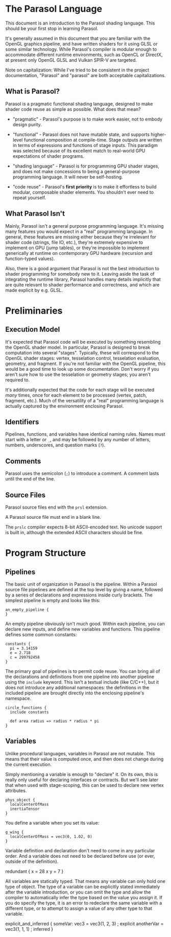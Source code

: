 The Parasol Language
====================

This document is an introduction to the Parasol shading language. This should be your first stop in learning Parasol.

It's generally assumed in this document that you are familiar with the OpenGL graphics pipeline, and have written
shaders for it using GLSL or some similar technology. While Parasol's compiler is modular enough to accommodate
different runtime environments, such as OpenCL or DirectX, at present only OpenGL GLSL and Vulkan SPIR-V are targeted.


Note on capitalization: While I've tried to be consistent in the project documentation, "Parasol" and "parasol" are
both acceptable capitalizations.


What is Parasol?
----------------

Parasol is a pragmatic functional shading language, designed to make shader code reuse as simple as possible. What does
that mean?

* "pragmatic" - Parasol's purpose is to make work easier, not to embody design purity.

* "functional" - Parasol does not have mutable state, and supports higher-level functional composition at
                 compile-time. Stage outputs are written in terms of expressions and functions of stage inputs. This
                 paradigm was selected because of its excellent match to real-world GPU expectations of shader programs.

* "shading language" - Parasol is for programming GPU shader stages, and does not make concessions to being a
                       general-purpose programming language. It will never be self-hosting.
                       
* "code reuse" - Parasol's **first priority** is to make it effortless to build modular, composable shader elements. You
                 shouldn't ever need to repeat yourself.
                 

What Parasol Isn't
------------------

Mainly, Parasol isn't a general purpose programming language. It's missing many features you would expect in a "real"
programming language. In general, these features are missing either because they're irrelevant for shader code (strings,
file IO, etc.), they're extremely expensive to implement on GPU (jump tables), or they're impossible to implement
generically at runtime on contemporary GPU hardware (recursion and function-typed values).

Also, there is a good argument that Parasol is not the best introduction to shader programming for somebody new to it.
Leaving aside the task of integrating the runtime library, Parasol handles many details implicitly that are quite 
relevant to shader performance and correctness, and which are made explicit by e.g. GLSL.   


Preliminaries
=============

Execution Model
---------------

It's expected that Parasol code will be executed by something resembling the OpenGL shader model. In particular, Parasol
is designed to break computation into several "stages". Typically, these will correspond to the OpenGL shader stages:
vertex, tesselation control, tesselation evaluation, geometry, and fragment. If you're not familiar with the OpenGL
pipeline, this would be a good time to look up some documentation. Don't worry if you aren't sure how to use the
tesselation or geometry stages; you aren't required to.

It's additionally expected that the code for each stage will be executed *many* times, once for each element to be
processed (vertex, patch, fragment, etc.). Much of the versatility of a "real" programming language is actually captured
by the environment enclosing Parasol.


Identifiers
-----------

Pipelines, functions, and variables have identical naming rules. Names must start with a letter or `_`, and may be
followed by any number of letters, numbers, underscores, and question marks (`?`).


Comments
--------

Parasol uses the semicolon (`;`) to introduce a comment. A comment lasts until the end of the line.


Source Files
------------

Parasol source files end with the `prsl` extension.

A Parasol source file must end in a blank line.

The `prslc` compiler expects 8-bit ASCII-encoded text. No unicode support is built in, although the extended ASCII
characters should be fine.


Program Structure
=================

Pipelines
---------

The basic unit of organization in Parasol is the pipeline. Within a Parasol source file pipelines are defined at the top
level by giving a name, followed by a series of declarations and expressions inside curly brackets. The simplest
pipeline is empty and looks like this:

    an_empty_pipeline {
    }

An empty pipeline obviously isn't much good. Within each pipeline, you can declare new inputs, and define new variables
and functions. This pipeline defines some common constants: 
 
    constants {
      pi = 3.14159
      e = 2.718
      c = 299792458
    }
    
The primary goal of pipelines is to permit code reuse. You can bring all of the declarations and definitions from one
pipeline into another pipeline using the `include` keyword. This isn't a textual include (like C/C++), but it does not
introduce any additional namespaces: the definitions in the included pipeline are brought directly into the enclosing
pipeline's namespace.

    circle_functions {
      include constants
      
      def area radius => radius * radius * pi 
    }


Variables
---------

Unlike procedural languages, variables in Parasol are not mutable. This means that their value is computed once, and
then does not change during the current execution. 

Simply mentioning a variable is enough to "declare" it. On its own, this is really only useful for declaring interfaces
or contracts. But we'll see later that when used with stage-scoping, this can be used to declare new vertex attributes. 

    phys_object {
      localCenterOfMass
      inertiaTensor
    }

You define a variable when you set its value:

    g_wing {
      localCenterOfMass = vec3(0, 1.02, 0)
    }

Variable definition and declaration don't need to come in any particular order. And a variable does not need to be
declared before use (or ever, outside of the definition).

   redundant {
     x = 28
     x
     y = 7
   } 

All variables are statically typed. That means any variable can only hold one type of object. The type of a variable can
be explicitly stated immediately after the variable introduction, or you can omit the type and allow the compiler to
automatically infer the type based on the value you assign it. If you do specify the type, it is an error to redeclare
the same variable with a different type, or to attempt to assign a value of any other type to that variable. 

   explicit_and_inferred {
     someVar: vec3 = vec3(1, 2, 3)    ; explicit
     anotherVar = vec3(1, 1, 1)    ; inferred
   }

